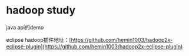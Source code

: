 # hadoop study

java api的demo

eclipse hadoop插件地址：[https://github.com/hemin1003/hadoop2x-eclipse-plugin](https://github.com/hemin1003/hadoop2x-eclipse-plugin)
